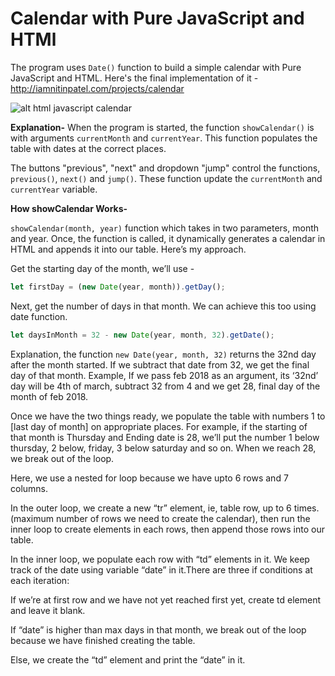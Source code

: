# Calendar with Pure JavaScript and HTMl

The program uses `Date()` function to build a simple calendar with Pure JavaScript and HTML. 
Here's the final implementation of it - http://iamnitinpatel.com/projects/calendar

![alt html javascript calendar](https://cdn-images-1.medium.com/max/800/1*7nkXuZNIB7UUdSFKdIZHVQ.png)

**Explanation-** When the program is started, the function `showCalendar()` is with arguments `currentMonth` and `currentYear`. 
This function populates the table with dates at the correct places. 

The buttons "previous", "next" and dropdown "jump" control the functions, `previous()`, `next()` and `jump()`. 
These function update the `currentMonth` and `currentYear` variable. 

**How showCalendar Works-** 

`showCalendar(month, year)` function which takes in two parameters, month and year. Once, the function is called, it dynamically generates a calendar in HTML and appends it into our table. Here’s my approach.

Get the starting day of the month, we’ll use -

```js
let firstDay = (new Date(year, month)).getDay();
```
    
Next, get the number of days in that month. We can achieve this too using date function.

```js
let daysInMonth = 32 - new Date(year, month, 32).getDate();
```

Explanation, the function `new Date(year, month, 32)` returns the 32nd day after the month started. If we subtract that date from 32, we get the final day of that month. Example, If we pass feb 2018 as an argument, its ‘32nd’ day will be 4th of march, subtract 32 from 4 and we get 28, final day of the month of feb 2018.

Once we have the two things ready, we populate the table with numbers 1 to [last day of month] on appropriate places. For example, if the starting of that month is Thursday and Ending date is 28, we’ll put the number 1 below thursday, 2 below, friday, 3 below saturday and so on. When we reach 28, we break out of the loop.

Here, we use a nested for loop because we have upto 6 rows and 7 columns.

In the outer loop, we create a new “tr” element, ie, table row, up to 6 times. (maximum number of rows we need to create the calendar), then run the inner loop to create elements in each rows, then append those rows into our table.

In the inner loop, we populate each row with “td” elements in it. We keep track of the date using variable “date” in it.There are three if conditions at each iteration:

If we’re at first row and we have not yet reached first yet, create td element and leave it blank.

If “date” is higher than max days in that month, we break out of the loop because we have finished creating the table.

Else, we create the “td” element and print the “date” in it. 
